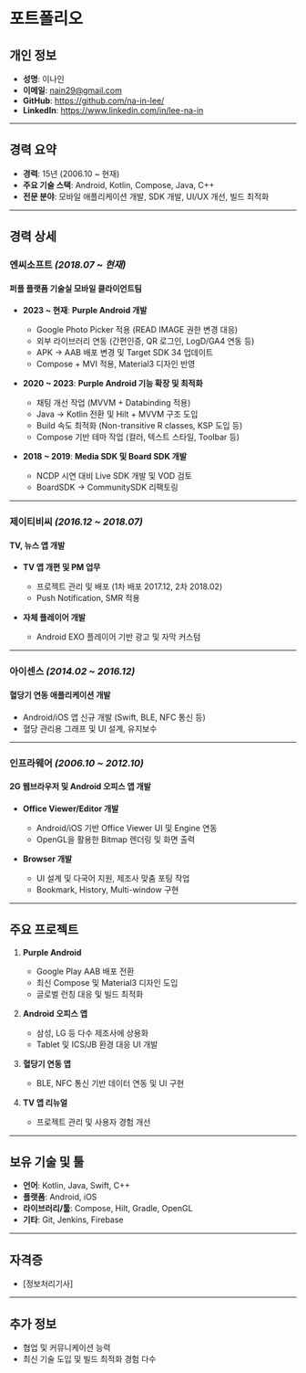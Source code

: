 # **포트폴리오**

## **개인 정보**
- **성명**: 이나인
- **이메일**: nain29@gmail.com
- **GitHub**: https://github.com/na-in-lee/ 
- **LinkedIn**: https://www.linkedin.com/in/lee-na-in 

---

## **경력 요약**
- **경력**: 15년 (2006.10 ~ 현재)
- **주요 기술 스택**: Android, Kotlin, Compose, Java, C++
- **전문 분야**: 모바일 애플리케이션 개발, SDK 개발, UI/UX 개선, 빌드 최적화

---

## **경력 상세**

### **엔씨소프트** *(2018.07 ~ 현재)*
#### **퍼플 플랫폼 기술실 모바일 클라이언트팀**

- **2023 ~ 현재**: **Purple Android 개발**
  - Google Photo Picker 적용 (READ IMAGE 권한 변경 대응)
  - 외부 라이브러리 연동 (간편인증, QR 로그인, LogD/GA4 연동 등)
  - APK → AAB 배포 변경 및 Target SDK 34 업데이트
  - Compose + MVI 적용, Material3 디자인 반영

- **2020 ~ 2023**: **Purple Android 기능 확장 및 최적화**
  - 채팅 개선 작업 (MVVM + Databinding 적용)
  - Java → Kotlin 전환 및 Hilt + MVVM 구조 도입
  - Build 속도 최적화 (Non-transitive R classes, KSP 도입 등)
  - Compose 기반 테마 작업 (컬러, 텍스트 스타일, Toolbar 등)

- **2018 ~ 2019**: **Media SDK 및 Board SDK 개발**
  - NCDP 시연 대비 Live SDK 개발 및 VOD 검토
  - BoardSDK → CommunitySDK 리팩토링

---

### **제이티비씨** *(2016.12 ~ 2018.07)*
#### **TV, 뉴스 앱 개발**

- **TV 앱 개편 및 PM 업무**
  - 프로젝트 관리 및 배포 (1차 배포 2017.12, 2차 2018.02)
  - Push Notification, SMR 적용

- **자체 플레이어 개발**
  - Android EXO 플레이어 기반 광고 및 자막 커스텀

---

### **아이센스** *(2014.02 ~ 2016.12)*
#### **혈당기 연동 애플리케이션 개발**

- Android/iOS 앱 신규 개발 (Swift, BLE, NFC 통신 등)
- 혈당 관리용 그래프 및 UI 설계, 유지보수

---

### **인프라웨어** *(2006.10 ~ 2012.10)*
#### **2G 웹브라우저 및 Android 오피스 앱 개발**

- **Office Viewer/Editor 개발**
  - Android/iOS 기반 Office Viewer UI 및 Engine 연동
  - OpenGL을 활용한 Bitmap 렌더링 및 화면 출력

- **Browser 개발**
  - UI 설계 및 다국어 지원, 제조사 맞춤 포팅 작업
  - Bookmark, History, Multi-window 구현

---

## **주요 프로젝트**
1. **Purple Android**
   - Google Play AAB 배포 전환
   - 최신 Compose 및 Material3 디자인 도입
   - 글로벌 런칭 대응 및 빌드 최적화

2. **Android 오피스 앱**
   - 삼성, LG 등 다수 제조사에 상용화
   - Tablet 및 ICS/JB 환경 대응 UI 개발

3. **혈당기 연동 앱**
   - BLE, NFC 통신 기반 데이터 연동 및 UI 구현

4. **TV 앱 리뉴얼**
   - 프로젝트 관리 및 사용자 경험 개선

---

## **보유 기술 및 툴**
- **언어**: Kotlin, Java, Swift, C++
- **플랫폼**: Android, iOS
- **라이브러리/툴**: Compose, Hilt, Gradle, OpenGL
- **기타**: Git, Jenkins, Firebase

---

## **자격증**
- [정보처리기사]

---

## **추가 정보**
- 협업 및 커뮤니케이션 능력
- 최신 기술 도입 및 빌드 최적화 경험 다수
